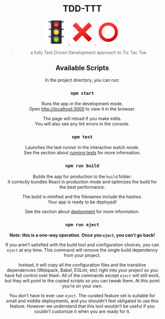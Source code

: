 <div align="center">
<h1>TDD-TTT</h1>

<a href="https://www.joypixels.com/emoji/1f6a6">
  <img
    height="80"
    width="80"
    alt="vertical_traffic_light"
    src="https://github.com/glippi/TDD-TTT/blob/master/other/semaphore.png"
   />
</a>

<a href="https://www.joypixels.com/emoji/274c">
  <img
    height="80"
    width="80"
    alt="cross_mark"
    src="https://github.com/glippi/TDD-TTT/blob/master/other/x.png"
   />
</a>

<a href="https://www.joypixels.com/emoji/2b55">
  <img
    height="80"
    width="80"
    alt="hollow_red_circle"
    src="https://github.com/glippi/TDD-TTT/blob/master/other/o.png"
   />
</a>

>a fully Test Driven Development approach to Tic Tac Toe

## Available Scripts

In the project directory, you can run:

### `npm start`

Runs the app in the development mode.<br>
Open [http://localhost:3000](http://localhost:3000) to view it in the browser.

The page will reload if you make edits.<br>
You will also see any lint errors in the console.

### `npm test`

Launches the test runner in the interactive watch mode.<br>
See the section about [running tests](https://facebook.github.io/create-react-app/docs/running-tests) for more information.

### `npm run build`

Builds the app for production to the `build` folder.<br>
It correctly bundles React in production mode and optimizes the build for the best performance.

The build is minified and the filenames include the hashes.<br>
Your app is ready to be deployed!

See the section about [deployment](https://facebook.github.io/create-react-app/docs/deployment) for more information.

### `npm run eject`

**Note: this is a one-way operation. Once you `eject`, you can’t go back!**

If you aren’t satisfied with the build tool and configuration choices, you can `eject` at any time. This command will remove the single build dependency from your project.

Instead, it will copy all the configuration files and the transitive dependencies (Webpack, Babel, ESLint, etc) right into your project so you have full control over them. All of the commands except `eject` will still work, but they will point to the copied scripts so you can tweak them. At this point you’re on your own.

You don’t have to ever use `eject`. The curated feature set is suitable for small and middle deployments, and you shouldn’t feel obligated to use this feature. However we understand that this tool wouldn’t be useful if you couldn’t customize it when you are ready for it.
